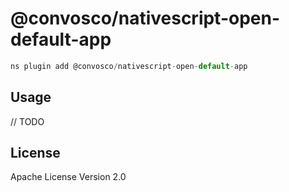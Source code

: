 # @convosco/nativescript-open-default-app

```javascript
ns plugin add @convosco/nativescript-open-default-app
```

## Usage

// TODO

## License

Apache License Version 2.0
